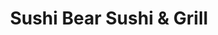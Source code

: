 ---
layout: place
title: "Sushi Bear Sushi & Grill"
permalink: /florida/jacksonville/sushi-bear-sushi-grill.html
stateAbbr: FL
stateName: Florida
cityName: Jacksonville
seo:
  name: "Sushi Bear Sushi & Grill"
  type: Restaurant
  links: http://sushibearjax.com/
description: "Grilled Japanese specialties & sushi are served in this lively, colorful family restaurant. Looking for sushi in Jacksonville, Florida? Check out Sushi Bear ..."
place_id: ChIJO_KdM2i45YgRapsDIeWzMM8
photos:
  - name: >-
      places/ChIJO_KdM2i45YgRapsDIeWzMM8/photos/AeeoHcKiFhTLD7qtmMlv6OnvqnaN0KoVRncot9WuMA-lChq55OO3wvE6EmI0oVdlwSe8UWm43kiP0VdnkGFrPyPXTi0z9ltjjdbekTkMVVYhEuobBK5E8SbLaq-NuN45PUAJFTGL1Bt5kWDFysJCsJfAJ9jbjBcYnoGbcFU7wqTNqWiEunvjsnnrtu7b0e_hkrWVTC_xOG9hcpmGYkh_hf_9M_hdMUtt6143zAZyVq-aGlfCAuS1sFT705HImtwvyHh2xGMmdk7ks65hyEndK30vkFncARRvio0UZRV6xug7-Pe4BA
    widthPx: 700
    heightPx: 471
    authorAttributions:
      - displayName: Sushi Bear Sushi & Grill
        uri: https://maps.google.com/maps/contrib/105240664997790851863
        photoUri: >-
          https://lh3.googleusercontent.com/a-/ALV-UjWFyiiOiheGhorRzsaHlXp56_nR-xZTB9hH30ZN4SAWT-x7EcU=s100-p-k-no-mo
    flagContentUri: >-
      https://www.google.com/local/imagery/report/?cb_client=maps_api_places.places_api&image_key=!1e10!2sAF1QipPeAqKGnnU2kwjLGGZr0VhOxW7T7x48Afv7Sjek&hl=en-US
    googleMapsUri: >-
      https://www.google.com/maps/place//data=!3m4!1e2!3m2!1sAF1QipPeAqKGnnU2kwjLGGZr0VhOxW7T7x48Afv7Sjek!2e10!4m2!3m1!1s0x88e5b868339df23b:0xcf30b3e521039b6a
  - name: >-
      places/ChIJO_KdM2i45YgRapsDIeWzMM8/photos/AeeoHcJ_y9OljKxSVhvBLEFJktmBu7hINlptMV3_Vbvd-I4fAaoIVZu61e6QfkD1EfFMvTXmb8e8N4M7KkiCOfCVITTxcTxi2jQUO_Hh6ExxTK_fcrHjxx88bcRmVz0EyZzDYS8sSzhJECuR0kcjzqPMB1dNLvCWwKIkyjNAuT0iKRW89xyob_yimr2WgDhuekHCpgR47R_N82ITWuQzaHkhe2_uRmAKLBqRGo-YncEWjwwBYmDOrJjXSGZz1LeVjH2suuKm9yzVY8aqr2tcEgEPGSC6IpUuj88FgUO8cTUAXjVCtw
    widthPx: 850
    heightPx: 314
    authorAttributions:
      - displayName: Sushi Bear Sushi & Grill
        uri: https://maps.google.com/maps/contrib/105240664997790851863
        photoUri: >-
          https://lh3.googleusercontent.com/a-/ALV-UjWFyiiOiheGhorRzsaHlXp56_nR-xZTB9hH30ZN4SAWT-x7EcU=s100-p-k-no-mo
    flagContentUri: >-
      https://www.google.com/local/imagery/report/?cb_client=maps_api_places.places_api&image_key=!1e10!2sAF1QipMTr_a8J3-eknMhMlsnQFFFAzs3_6hW1N_Ev0H-&hl=en-US
    googleMapsUri: >-
      https://www.google.com/maps/place//data=!3m4!1e2!3m2!1sAF1QipMTr_a8J3-eknMhMlsnQFFFAzs3_6hW1N_Ev0H-!2e10!4m2!3m1!1s0x88e5b868339df23b:0xcf30b3e521039b6a
  - name: >-
      places/ChIJO_KdM2i45YgRapsDIeWzMM8/photos/AeeoHcLYMD491_MyA0fNL1xfSMHcUfx7Y1k3J67dCk8iXGoVwX5BC8T_Oae-Of63HZbc36h1fv0OIaMFY_l1GATHbMDDAVc2aaTxVo9yW_l-eu2BSqh3ySn6lCPsvzRZaIB5BPBzk01UbvgqDZK3okpYU491lwiEqJZR38G_DHkfu08Vh9IsxU_yE0o_y1IgA3tyxXuHujTtzwsaJ-x2ZRWhMZVe8v5Ti_b69dlcAoJOzRR3R6bdXanyRsxHKIvlMtauFD44FcIpVllCl17q8OFVjMTEszGr2oQ8UfhmZTqpg0FLZdClzGy1jHaw81HUFZLqovUqjc_TCEMaY6dE9ox8AON8VP2kWtFmVM_7MOFq75OOMYbFH_A-w5NHxC-Zlsy1kuGvOz6kyhrpiOo7vQOOdXb29SbqO4mB0SwNLi_GdgLFgg
    widthPx: 4000
    heightPx: 3000
    authorAttributions:
      - displayName: Christen B
        uri: https://maps.google.com/maps/contrib/115782155454801242555
        photoUri: >-
          https://lh3.googleusercontent.com/a/ACg8ocLjOZSv0UvO5FN8GSBGhLcuwQckVgYDQM_Oe2ZP98KH45-y3W8=s100-p-k-no-mo
    flagContentUri: >-
      https://www.google.com/local/imagery/report/?cb_client=maps_api_places.places_api&image_key=!1e10!2sCIHM0ogKEICAgMCw9_CJLQ&hl=en-US
    googleMapsUri: >-
      https://www.google.com/maps/place//data=!3m4!1e2!3m2!1sCIHM0ogKEICAgMCw9_CJLQ!2e10!4m2!3m1!1s0x88e5b868339df23b:0xcf30b3e521039b6a
  - name: >-
      places/ChIJO_KdM2i45YgRapsDIeWzMM8/photos/AeeoHcJR8Vm6iebUU-BROE_QDTnZd3D2a3WGNq3Byb9_cuOOuJxYTLqrwnoSIh7VjqV_bQgJH5_jxqAanPCTkUOuwbhVbAzKo9Jv6-vltXphRVyJtVbzc4atH7I3sqp3oS-tahq_IeUnhBqF38cf4AZ__lixAUqZDlkduPyIIVNkL-hikjHvqnM0txezVmxxSGX9BoZxM7drPZuaOKJE3n33n-UKCgz7eV2mInkDkr3dFOajR7aoLPiWfAmLtr7dQWt5IafCg3pUNTZJSf-9eY8wRoGwF7siKHRWyUXQNN8wAU08hKHYDkR7LSnEXTb8JDz7aNippVJdznF9j3dmn3-7UJAgyOKw2N2igZ9Zb5fpiM314Mpd24uP6XqV6qVZWT9VM6mtggtl35wP7v-wtwjhyIERc3069cIzQ0NJmOTjwavuFpoM
    widthPx: 1868
    heightPx: 4000
    authorAttributions:
      - displayName: Elaine Lowery
        uri: https://maps.google.com/maps/contrib/103474112266148853490
        photoUri: >-
          https://lh3.googleusercontent.com/a-/ALV-UjWTd6J8OFASMw24vEHWda5ibgzk_BLkS2jHLCYud3PYhO08Mcna2A=s100-p-k-no-mo
    flagContentUri: >-
      https://www.google.com/local/imagery/report/?cb_client=maps_api_places.places_api&image_key=!1e10!2sCIHM0ogKEICAgICBtJuK7gE&hl=en-US
    googleMapsUri: >-
      https://www.google.com/maps/place//data=!3m4!1e2!3m2!1sCIHM0ogKEICAgICBtJuK7gE!2e10!4m2!3m1!1s0x88e5b868339df23b:0xcf30b3e521039b6a
  - name: >-
      places/ChIJO_KdM2i45YgRapsDIeWzMM8/photos/AeeoHcKc-zc8_vwbXFK2Ueha-aJ-UMsIwQYugsei80-JAwTh9kpIngE0_OxHdAAE95GnAdPe5uTx5A_0gi2U4GtMBDLusCleB8BzHdhs_76SESJ1FIaDLWHavxPUVoavzr437iJh_eeztxZ1eBGIwqZUKnXkZ_G3PBnAulsO-pP60u7qXjBDFplhQQI9dUkeGWWzvkTJvZHFHswkLNQHntltvgkwWS_kt8V7m588lB3UvXovf8fTA3KuXPyvfKQNvG9ZpkL4UGcqgsyXegqMVv2rrpQoZeciTT9WOZkZSPEF3GRRR8Ig2wQ0PY5sydywXJNpS0q78seUA02BaNzUtTjM55KrRt4yLrqQhnJyo1txjCXJHded8WAd1S14qZqcA65_C58UY-KT_W-a3xUtoSqGCQoI2PZawRg37Nl_DFzoEDRrCm72
    widthPx: 4000
    heightPx: 1868
    authorAttributions:
      - displayName: Elaine Lowery
        uri: https://maps.google.com/maps/contrib/103474112266148853490
        photoUri: >-
          https://lh3.googleusercontent.com/a-/ALV-UjWTd6J8OFASMw24vEHWda5ibgzk_BLkS2jHLCYud3PYhO08Mcna2A=s100-p-k-no-mo
    flagContentUri: >-
      https://www.google.com/local/imagery/report/?cb_client=maps_api_places.places_api&image_key=!1e10!2sCIHM0ogKEICAgICBtJvBowE&hl=en-US
    googleMapsUri: >-
      https://www.google.com/maps/place//data=!3m4!1e2!3m2!1sCIHM0ogKEICAgICBtJvBowE!2e10!4m2!3m1!1s0x88e5b868339df23b:0xcf30b3e521039b6a
  - name: >-
      places/ChIJO_KdM2i45YgRapsDIeWzMM8/photos/AeeoHcI3IipezVxfImRHiP223lhB-yPCb9xv2ShIziZGlIcs4Z0ncrQwJxMxouqgCIM_l18cZs3rgcVrwi_FPMWxYZAYfeTAoFsWYBQMBxO0nmAtCYbeQp1XMobmXQupVIUMkR9tzxeSi7ovUtovRxEQ3lk6aamLVGfjpxm5yC2nk42YCCRnD1I7sEE-fdl9lGaQXVA0Inwn3HVoQK3xGJxiJYUs0kctIAuHfUeXUPYAUOFewE-se-eiojn33M4yMdA450snOm42AT6kYWzuSaFC5k5zSKPC3dLaZV6ff7K6D8EkZxM8oqZYsLfqgsvm_NIEcjnZzKbqUrgp4yYkZvSIciN_OqWtpAoz8OM20zd1_NOY2pm9XXCOvJi4glBk08uPmEUnK5OmFiAJn5ej_3pxVMfinfyBPrxy2Z00T05MvWxDOw
    widthPx: 4000
    heightPx: 2252
    authorAttributions:
      - displayName: jennifer james
        uri: https://maps.google.com/maps/contrib/115752715820789940446
        photoUri: >-
          https://lh3.googleusercontent.com/a/ACg8ocLaikdWocNy8AFDCbs97ckUeZHSYUS1OqPafWtHEOyfMoCtOw=s100-p-k-no-mo
    flagContentUri: >-
      https://www.google.com/local/imagery/report/?cb_client=maps_api_places.places_api&image_key=!1e10!2sCIHM0ogKEICAgMCA8pvQZw&hl=en-US
    googleMapsUri: >-
      https://www.google.com/maps/place//data=!3m4!1e2!3m2!1sCIHM0ogKEICAgMCA8pvQZw!2e10!4m2!3m1!1s0x88e5b868339df23b:0xcf30b3e521039b6a
  - name: >-
      places/ChIJO_KdM2i45YgRapsDIeWzMM8/photos/AeeoHcKGYu4kkF6lx8jGaCqBCqhMWUX4LlD_ApwghJ8QOk6zO_Qe-Q3ssGuf_XCimGyx7_M815sXQi182F5yzw2VyEP6-Q602earKdJkz_9XehCau33s6fGRGmaNH9Y2KqiROmAuA0DFe3xqh_9AUH0QJWaE1zHz7Nl8aFrxAfyeHqASExlXRUf1HRRNPXVPLkFI8C5baMDWEp2f8EJnOlRmGTxC6h7XIlrFP0kwBAk5K0znYvABdhes6i2S3gSMgRJHPiV6N9hEgDVVwPyj0KwSpu4iesNpT_jTBgieL2iYeubu65apv6D8mlzJcjURcVDEEM4FVjcb0Fvq-1pWtST-VfsaFBbwlx7mF1hBai8DakWXSexncfR9oNmY4xpGC8FsWz1df0K50FMHkPPJ8wtGVbPbSvV-lRlEQK4Z6iE3QXNurA
    widthPx: 1623
    heightPx: 1679
    authorAttributions:
      - displayName: Lu Hoa
        uri: https://maps.google.com/maps/contrib/100048266523143835701
        photoUri: >-
          https://lh3.googleusercontent.com/a/ACg8ocIZULuio_E0TtNK0fXCknD-cnqDiVKApS0lX7Ee5VjHosLtCg=s100-p-k-no-mo
    flagContentUri: >-
      https://www.google.com/local/imagery/report/?cb_client=maps_api_places.places_api&image_key=!1e10!2sCIHM0ogKEICAgICbysiUSQ&hl=en-US
    googleMapsUri: >-
      https://www.google.com/maps/place//data=!3m4!1e2!3m2!1sCIHM0ogKEICAgICbysiUSQ!2e10!4m2!3m1!1s0x88e5b868339df23b:0xcf30b3e521039b6a
  - name: >-
      places/ChIJO_KdM2i45YgRapsDIeWzMM8/photos/AeeoHcIHzoKujvxFpeXzjzTFGbZ8I7eFZhxIZUHj94E2QUFM5wdxF_OOdivSOVZtHW-O2e5FUvWw22oieUB0Ni0nGZsb5NbDsOZS0BOzb-85MjqFp8iMuyj6xeOaQCWo8_xrRZVoE3seluLOWOkIeRkcDAr4231e4QREATm1XnqcZncNmCUls0WE74_a5XfYKvVuLsrh_osDVFBPJfEaSzZ4dO9tydOJZF4PAV5wbDp5A7ORzAl-JD2IGBfxyqcpy74Qwp2S0UUhr50EARX6qQ0-lDvOrM0mTCrqLSfDqZ2PTfBBUVkMu_yTzaSHBIeFjJBE_X_uSq8DMJSnrFtuEgnEvbOgyjfFwkBPSrM6uhrlF-y25ha4Vj9oI8xObV8n3WB5jOPOKIqH3wXDw0tTOqRVQlqxYDbLsodM11zl5yU9djg
    widthPx: 3060
    heightPx: 4080
    authorAttributions:
      - displayName: Pensilwarna Dharma
        uri: https://maps.google.com/maps/contrib/110163608349037467003
        photoUri: >-
          https://lh3.googleusercontent.com/a-/ALV-UjVqWNcNDoxQlCYQ3UvsFKydtkM5YjNqY-z1KNywKS4vF6YAfusm=s100-p-k-no-mo
    flagContentUri: >-
      https://www.google.com/local/imagery/report/?cb_client=maps_api_places.places_api&image_key=!1e10!2sCIHM0ogKEICAgIDXvvziQg&hl=en-US
    googleMapsUri: >-
      https://www.google.com/maps/place//data=!3m4!1e2!3m2!1sCIHM0ogKEICAgIDXvvziQg!2e10!4m2!3m1!1s0x88e5b868339df23b:0xcf30b3e521039b6a
  - name: >-
      places/ChIJO_KdM2i45YgRapsDIeWzMM8/photos/AeeoHcJRFqk9Xvp7hKBRItp8KFV4q_lpx4erZTjatZxuUAhv-9ArFfUd30jLA-CKIDNMIBt0UT2Zd6kNw1fpBAt7OIhVguw2cDyV1pigA_6gkcG0FuyEJ7QdRrv2BXBH8vhegPxuy3XH03xlEkI3HDcGwalS06c64KG7GNxqjbpMSQz_DZOKEMUMEC5o8qnmjoNJLjzeR_ggaEvp5qSx9YWaK8MS0QTKMwxDQvTGaNhLI4MwvoC9aaen7iK-fhJHMQ1qZKltq70aWECtPRDEN0INl4Vf11CUjrQ4M5fn14i2hP9GyT04xo8-QqWBUvGxjoE7s1Fx0grQutgQx1y2njUpfAmqnYmwBpjvqeYZj58rXi2eANc9-JbcoBeYM5BkNzkd-Nx2-XExeT3bA3INsNwAxjtQ9YPCP8WRD1ltDqLxhp4Z-hMM
    widthPx: 3024
    heightPx: 4032
    authorAttributions:
      - displayName: Altometrius Mathis
        uri: https://maps.google.com/maps/contrib/101601952309087901933
        photoUri: >-
          https://lh3.googleusercontent.com/a-/ALV-UjVbmUb4tXOjIi45bs1GpjCcS_LzXZrBYZ6A_39erFv5GV2POj--=s100-p-k-no-mo
    flagContentUri: >-
      https://www.google.com/local/imagery/report/?cb_client=maps_api_places.places_api&image_key=!1e10!2sCIHM0ogKEICAgIDHqIGBzQE&hl=en-US
    googleMapsUri: >-
      https://www.google.com/maps/place//data=!3m4!1e2!3m2!1sCIHM0ogKEICAgIDHqIGBzQE!2e10!4m2!3m1!1s0x88e5b868339df23b:0xcf30b3e521039b6a
  - name: >-
      places/ChIJO_KdM2i45YgRapsDIeWzMM8/photos/AeeoHcLJpreYh2MiIomW5WStiX_6A7c22_fgKnE677OmfmWnoSjpzapDeuxNTwRqS7goOWe-Q0EslL1ci0n2SL5FU7yROvzyYMlzKMW2Q1N_Np7zM8WHzjWeQ30L9-HREByrS2qJBe3IaBQROo6PAQnSztbRjIKEghFr3j80Kd9I9JBaYtrFcWjA7BMKe3jZk1U50h7QhmQkksXNVKy-eYbFar4DZHoxNBvl_6zzA0S5Lz4TLO7sWbciQixdSbBFv4BhrWe4ILJ2nBlNQCcxFEi7vXlYnI0yYmvNqYlReBwzWJVpTX7XKKrRfWqqw7rbEq9ENnUHtyAB1PSY69xjBi-hri4ajnk3Rci1dneL_LeVbCVg3SpTgf6DXKqmaw2ybAy4LpMzNTTJmtshza8uYlok9ceoNWNwkGCcwFm6t0lFezs
    widthPx: 4000
    heightPx: 3000
    authorAttributions:
      - displayName: J Love
        uri: https://maps.google.com/maps/contrib/108051018493190008915
        photoUri: >-
          https://lh3.googleusercontent.com/a/ACg8ocL0PnMWnDTCfQxG8yMzc-lg6Yxqsc5GFvv7IJkSEaKH5e9LZw=s100-p-k-no-mo
    flagContentUri: >-
      https://www.google.com/local/imagery/report/?cb_client=maps_api_places.places_api&image_key=!1e10!2sCIHM0ogKEICAgID7kv2sPA&hl=en-US
    googleMapsUri: >-
      https://www.google.com/maps/place//data=!3m4!1e2!3m2!1sCIHM0ogKEICAgID7kv2sPA!2e10!4m2!3m1!1s0x88e5b868339df23b:0xcf30b3e521039b6a
address: '4530 St Johns Ave #9, Jacksonville, FL 32210, USA'
street: '4530 St Johns Ave #9'
city: Jacksonville
state: FL
zip: '32210'
country: USA
neighborhood: Lakeshore
latitude: '30.287872'
longitude: '-81.721386'
accessibility_options:
  wheelchairAccessibleParking: true
  wheelchairAccessibleEntrance: true
  wheelchairAccessibleRestroom: true
  wheelchairAccessibleSeating: true
business_status: OPERATIONAL
name: Sushi Bear Sushi & Grill
google_maps_links:
  directionsUri: >-
    https://www.google.com/maps/dir//''/data=!4m7!4m6!1m1!4e2!1m2!1m1!1s0x88e5b868339df23b:0xcf30b3e521039b6a!3e0
  placeUri: https://maps.google.com/?cid=14929630561415961450
  writeAReviewUri: >-
    https://www.google.com/maps/place//data=!4m3!3m2!1s0x88e5b868339df23b:0xcf30b3e521039b6a!12e1
  reviewsUri: >-
    https://www.google.com/maps/place//data=!4m4!3m3!1s0x88e5b868339df23b:0xcf30b3e521039b6a!9m1!1b1
  photosUri: >-
    https://www.google.com/maps/place//data=!4m3!3m2!1s0x88e5b868339df23b:0xcf30b3e521039b6a!10e5
primary_type: Japanese Restaurant
opening_hours:
  regular: null
  current: null
secondary_opening_hours:
  regular:
    weekdayDescriptions: null
    type: null
  current:
    weekdayDescriptions: null
    type: null
phone: (904) 503-0690
price_level: PRICE_LEVEL_MODERATE
price_range: $10 &ndash; $20
rating: '4.7'
rating_count: 2128
website: http://sushibearjax.com/
reviews:
  - name: >-
      places/ChIJO_KdM2i45YgRapsDIeWzMM8/reviews/ChdDSUhNMG9nS0VJQ0FnSUN2dUxEWTlBRRAB
    relativePublishTimeDescription: 4 months ago
    rating: 5
    text:
      text: >-
        Seriously, if you’re looking for a sushi/ hibachi place to try, this is
        IT!! I can’t recommend this place enough. 10/10 on everything.

        The service was impeccable. The food was mouth watering. They even gave
        us complimentary sides while we waited for our sushi and entrees. And
        the food came out FAST!

        The holiday atmosphere and decor was so calming and pleasant. My husband
        and I have tried our fair share of sushi and hibachi places around
        orange park and Jacksonville. This is, hands down, the absolute best
        place to eat!
      languageCode: en
    originalText:
      text: >-
        Seriously, if you’re looking for a sushi/ hibachi place to try, this is
        IT!! I can’t recommend this place enough. 10/10 on everything.

        The service was impeccable. The food was mouth watering. They even gave
        us complimentary sides while we waited for our sushi and entrees. And
        the food came out FAST!

        The holiday atmosphere and decor was so calming and pleasant. My husband
        and I have tried our fair share of sushi and hibachi places around
        orange park and Jacksonville. This is, hands down, the absolute best
        place to eat!
      languageCode: en
    authorAttribution:
      displayName: Brittany Miller
      uri: https://www.google.com/maps/contrib/116770181165192576573/reviews
      photoUri: >-
        https://lh3.googleusercontent.com/a-/ALV-UjWTgjNVcN31rP4KKwwmy_LEDb47NkLNmDslzPkBDkMqiS7PquU=s128-c0x00000000-cc-rp-mo
    publishTime: '2024-12-07T21:47:14.961733Z'
    flagContentUri: >-
      https://www.google.com/local/review/rap/report?postId=ChdDSUhNMG9nS0VJQ0FnSUN2dUxEWTlBRRAB&d=17924085&t=1
    googleMapsUri: >-
      https://www.google.com/maps/reviews/data=!4m6!14m5!1m4!2m3!1sChdDSUhNMG9nS0VJQ0FnSUN2dUxEWTlBRRAB!2m1!1s0x88e5b868339df23b:0xcf30b3e521039b6a
  - name: >-
      places/ChIJO_KdM2i45YgRapsDIeWzMM8/reviews/ChdDSUhNMG9nS0VJQ0FnTURndEl5OXBRRRAB
    relativePublishTimeDescription: a month ago
    rating: 5
    text:
      text: >-
        My wife’s son, Alonso, and I came here today and their reputation didn’t
        disappoint us. It’s Alonso’s favorite place. I’m not much into sushi but
        the menu offered many options for people like me. I chose the chicken
        katsu and he got pork katsu. My wife will eat the chicken teriyaki we
        got her. The appetizer that we enjoyed was called the Holiday rolls, but
        it wasn’t anything like a roll to me. It was very tasty. They started us
        off with a bowl of clear soup and garden salad. I chose the ranch
        dressing but Alonso had the ginger dressing. I used my fork while Alonso
        used complimentary chop sticks. The food was delicious and very
        flavorful. Now I know what I will be ordering in future visits.
      languageCode: en
    originalText:
      text: >-
        My wife’s son, Alonso, and I came here today and their reputation didn’t
        disappoint us. It’s Alonso’s favorite place. I’m not much into sushi but
        the menu offered many options for people like me. I chose the chicken
        katsu and he got pork katsu. My wife will eat the chicken teriyaki we
        got her. The appetizer that we enjoyed was called the Holiday rolls, but
        it wasn’t anything like a roll to me. It was very tasty. They started us
        off with a bowl of clear soup and garden salad. I chose the ranch
        dressing but Alonso had the ginger dressing. I used my fork while Alonso
        used complimentary chop sticks. The food was delicious and very
        flavorful. Now I know what I will be ordering in future visits.
      languageCode: en
    authorAttribution:
      displayName: Gilbert Nichols
      uri: https://www.google.com/maps/contrib/101205412673667503583/reviews
      photoUri: >-
        https://lh3.googleusercontent.com/a-/ALV-UjUt19N452VjXbR3mXwQ_g4ohnDG75palohp8HpQXTBFgUrOOyymbQ=s128-c0x00000000-cc-rp-mo-ba5
    publishTime: '2025-02-22T20:08:41.372547Z'
    flagContentUri: >-
      https://www.google.com/local/review/rap/report?postId=ChdDSUhNMG9nS0VJQ0FnTURndEl5OXBRRRAB&d=17924085&t=1
    googleMapsUri: >-
      https://www.google.com/maps/reviews/data=!4m6!14m5!1m4!2m3!1sChdDSUhNMG9nS0VJQ0FnTURndEl5OXBRRRAB!2m1!1s0x88e5b868339df23b:0xcf30b3e521039b6a
  - name: >-
      places/ChIJO_KdM2i45YgRapsDIeWzMM8/reviews/ChdDSUhNMG9nS0VJQ0FnTURJN0p2LWtBRRAB
    relativePublishTimeDescription: in the last week
    rating: 5
    text:
      text: >-
        This was our second time there. Power went out this time and it was
        daughter’s birthday. We ate in the dark no big deal but it meant no
        birthday celebration. Their birthday celebration is the best. It
        happens. We went to pay and they comped our meal because of it. Was so
        nice of them. Food was amazing and great service. We drive 45 min to go
        there from Yulee. Thanks for a great dinner. Will be back soon
      languageCode: en
    originalText:
      text: >-
        This was our second time there. Power went out this time and it was
        daughter’s birthday. We ate in the dark no big deal but it meant no
        birthday celebration. Their birthday celebration is the best. It
        happens. We went to pay and they comped our meal because of it. Was so
        nice of them. Food was amazing and great service. We drive 45 min to go
        there from Yulee. Thanks for a great dinner. Will be back soon
      languageCode: en
    authorAttribution:
      displayName: Chris Badger
      uri: https://www.google.com/maps/contrib/113388602457378248651/reviews
      photoUri: >-
        https://lh3.googleusercontent.com/a/ACg8ocLB0KQYeVCApSvH1oi6pcUH8ItiCH1203m1OOYEfY5i3VwxHQ=s128-c0x00000000-cc-rp-mo
    publishTime: '2025-04-08T02:02:18.209124Z'
    flagContentUri: >-
      https://www.google.com/local/review/rap/report?postId=ChdDSUhNMG9nS0VJQ0FnTURJN0p2LWtBRRAB&d=17924085&t=1
    googleMapsUri: >-
      https://www.google.com/maps/reviews/data=!4m6!14m5!1m4!2m3!1sChdDSUhNMG9nS0VJQ0FnTURJN0p2LWtBRRAB!2m1!1s0x88e5b868339df23b:0xcf30b3e521039b6a
  - name: >-
      places/ChIJO_KdM2i45YgRapsDIeWzMM8/reviews/ChdDSUhNMG9nS0VJQ0FnTUNJc05iQXlBRRAB
    relativePublishTimeDescription: 2 weeks ago
    rating: 5
    text:
      text: >-
        From the outside you wouldn't expect such a great restruant. In a world
        of dying food service our experience here was great. Food was great,
        staff was great, atmosphere was great. I got the salmon and shrimp, most
        places skimp on the protein but I definitely got a good portion.
        Definitely will be our go to from now on.
      languageCode: en
    originalText:
      text: >-
        From the outside you wouldn't expect such a great restruant. In a world
        of dying food service our experience here was great. Food was great,
        staff was great, atmosphere was great. I got the salmon and shrimp, most
        places skimp on the protein but I definitely got a good portion.
        Definitely will be our go to from now on.
      languageCode: en
    authorAttribution:
      displayName: Micah Kirn
      uri: https://www.google.com/maps/contrib/113220826565049190014/reviews
      photoUri: >-
        https://lh3.googleusercontent.com/a/ACg8ocKhpxkXCHV9Lv3e3RTVSM0Jsv3Au4wvPb3N6nniNNDjcUY-GQ=s128-c0x00000000-cc-rp-mo-ba2
    publishTime: '2025-03-29T17:23:26.970730Z'
    flagContentUri: >-
      https://www.google.com/local/review/rap/report?postId=ChdDSUhNMG9nS0VJQ0FnTUNJc05iQXlBRRAB&d=17924085&t=1
    googleMapsUri: >-
      https://www.google.com/maps/reviews/data=!4m6!14m5!1m4!2m3!1sChdDSUhNMG9nS0VJQ0FnTUNJc05iQXlBRRAB!2m1!1s0x88e5b868339df23b:0xcf30b3e521039b6a
  - name: >-
      places/ChIJO_KdM2i45YgRapsDIeWzMM8/reviews/ChZDSUhNMG9nS0VJQ0FnSUNieXNpVWNREAE
    relativePublishTimeDescription: 8 months ago
    rating: 5
    text:
      text: >-
        Best sushi in Jacksonville!! We enjoyed the time here. They have the
        conch sashimi which is very fresh and delicious.

        I really appreciate their very welcoming culture by providing
        Philadelphia roll while we have to wait for our food. Staff is friendly.

        Everything is so fresh and creative. Been here at least 10 times but
        they have never failed me once.
      languageCode: en
    originalText:
      text: >-
        Best sushi in Jacksonville!! We enjoyed the time here. They have the
        conch sashimi which is very fresh and delicious.

        I really appreciate their very welcoming culture by providing
        Philadelphia roll while we have to wait for our food. Staff is friendly.

        Everything is so fresh and creative. Been here at least 10 times but
        they have never failed me once.
      languageCode: en
    authorAttribution:
      displayName: Lu Hoa
      uri: https://www.google.com/maps/contrib/100048266523143835701/reviews
      photoUri: >-
        https://lh3.googleusercontent.com/a/ACg8ocIZULuio_E0TtNK0fXCknD-cnqDiVKApS0lX7Ee5VjHosLtCg=s128-c0x00000000-cc-rp-mo-ba4
    publishTime: '2024-07-25T16:54:16.706228Z'
    flagContentUri: >-
      https://www.google.com/local/review/rap/report?postId=ChZDSUhNMG9nS0VJQ0FnSUNieXNpVWNREAE&d=17924085&t=1
    googleMapsUri: >-
      https://www.google.com/maps/reviews/data=!4m6!14m5!1m4!2m3!1sChZDSUhNMG9nS0VJQ0FnSUNieXNpVWNREAE!2m1!1s0x88e5b868339df23b:0xcf30b3e521039b6a
parking_options:
  freeParkingLot: true
  freeStreetParking: true
  paidStreetParking: false
  valetParking: false
payment_options:
  acceptsCreditCards: true
  acceptsDebitCards: true
  acceptsCashOnly: false
  acceptsNfc: true
allow_dogs: null
curbside_pickup: null
delivery: true
dine_in: true
good_for_children: true
good_for_groups: true
good_for_sports: false
live_music: false
menu_for_children: true
outdoor_seating: false
reservable: true
restroom: true
serves_beer: true
serves_breakfast: false
serves_brunch: false
serves_cocktails: true
serves_coffee: true
serves_dinner: true
serves_dessert: true
serves_lunch: true
serves_vegetarian_food: true
serves_wine: true
takeout: true
summary: >-
  Grilled Japanese specialties & sushi are served in this lively, colorful
  family restaurant.

---